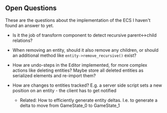 ## Open Questions

These are the questions about the implementation of the ECS I haven't found an
answer to yet.

- Is it the job of transform component to detect recursive parent<->child relations?

- When removing an entity, should it also remove any children, or should an additional
  method like `entity->remove_recursive()` exist?

- How are undo-steps in the Editor implemented, for more complex actions like
  deleting entities? Maybe store all deleted entities as serialized elements
  and re-import them?

- How are changes to entities tracked? E.g. a server side script sets a new position
  on an entity - the client has to get notified

    - Related: How to efficiently generate entity deltas. I.e. to generate a delta to
      move from GameState_0 to GameState_1

